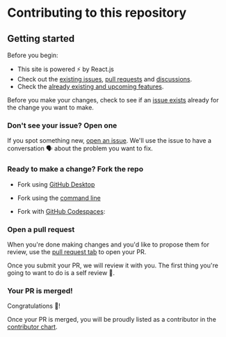 # Contributing to this repository

## Getting started

Before you begin:
- This site is powered ⚡ by React.js
- Check out the [existing issues](https://github.com/blueedgetechno/win11React/issues), [pull requests](https://github.com/blueedgetechno/win11React/pulls) and [discussions](https://github.com/blueedgetechno/win11React/discussions).
- Check the [already existing and upcoming features](https://github.com/blueedgetechno/win11React#features).

Before you make your changes, check to see if an [issue exists](https://github.com/blueedgetechno/win11React/issues) already for the change you want to make.

### Don't see your issue? Open one

If you spot something new, [open an issue](https://github.com/blueedgetechno/win11React/issues/new/choose). We'll use the issue to have a conversation 🗣 about the problem you want to fix.

### Ready to make a change? Fork the repo

- Fork using [GitHub Desktop](https://docs.github.com/en/desktop/installing-and-configuring-github-desktop/getting-started-with-github-desktop)

- Fork using the [command line](https://docs.github.com/en/get-started/quickstart/fork-a-repo#cloning-your-forked-repository)

- Fork with [GitHub Codespaces](https://github.com/features/codespaces):

### Open a pull request
When you're done making changes and you'd like to propose them for review, use the [pull request tab](https://github.com/blueedgetechno/win11React/pulls) to open your PR.

Once you submit your PR, we will review it with you. The first thing you're going to want to do is a self review 🧾.

### Your PR is merged!
Congratulations 🎊!

Once your PR is merged, you will be proudly listed as a contributor in the [contributor chart](https://github.com/blueedgetechno/win11React/graphs/contributors).
